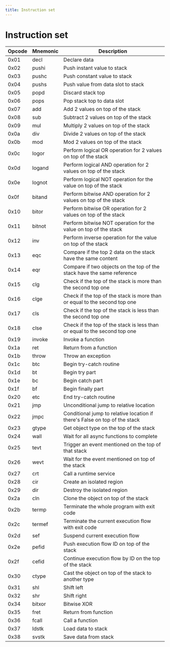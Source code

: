 ```yaml
---
title: Instruction set
---
```


# Instruction set

| Opcode | Mnemonic | Description                                                                |
| ------ | -------- | -------------------------------------------------------------------------- |
| 0x01   | decl     | Declare data                                                               |
| 0x02   | pushi    | Push instant value to stack                                                |
| 0x03   | pushc    | Push constant value to stack                                               |
| 0x04   | pushs    | Push value from data slot to stack                                         |
| 0x05   | popd     | Discard stack top                                                          |
| 0x06   | pops     | Pop stack top to data slot                                                 |
| 0x07   | add      | Add 2 values on top of the stack                                           |
| 0x08   | sub      | Subtract 2 values on top of the stack                                      |
| 0x09   | mul      | Multiply 2 values on top of the stack                                      |
| 0x0a   | div      | Divide 2 values on top of the stack                                        |
| 0x0b   | mod      | Mod 2 values on top of the stack                                           |
| 0x0c   | logor    | Perform logical OR operation for 2 values on top of the stack              |
| 0x0d   | logand   | Perform logical AND operation for 2 values on top of the stack             |
| 0x0e   | lognot   | Perform logical NOT operation for the value on top of the stack            |
| 0x0f   | bitand   | Perform bitwise AND operation for 2 values on top of the stack             |
| 0x10   | bitor    | Perform bitwise OR operation for 2 values on top of the stack              |
| 0x11   | bitnot   | Perform bitwise NOT operation for the value on top of the stack            |
| 0x12   | inv      | Perform inverse operation for the value on top of the stack                |
| 0x13   | eqc      | Compare if the top 2 data on the stack have the same content               |
| 0x14   | eqr      | Compare if two objects on the top of the stack have the same reference     |
| 0x15   | clg      | Check if the top of the stack is more than the second top one              |
| 0x16   | clge     | Check if the top of the stack is more than or equal to the second top one  |
| 0x17   | cls      | Check if the top of the stack is less than the second top one              |
| 0x18   | clse     | Check if the top of the stack is less than or equal to the second top one  |
| 0x19   | invoke   | Invoke a function                                                          |
| 0x1a   | ret      | Return from a function                                                     |
| 0x1b   | throw    | Throw an exception                                                         |
| 0x1c   | btc      | Begin try-catch routine                                                    |
| 0x1d   | bt       | Begin try part                                                             |
| 0x1e   | bc       | Begin catch part                                                           |
| 0x1f   | bf       | Begin finally part                                                         |
| 0x20   | etc      | End try-catch routine                                                      |
| 0x21   | jmp      | Unconditional jump to relative location                                    |
| 0x22   | jmpc     | Conditional jump to relative location if there's False on top of the stack |
| 0x23   | gtype    | Get object type on the top of the stack                                    |
| 0x24   | wall     | Wait for all async functions to complete                                   |
| 0x25   | tevt     | Trigger an event mentioned on the top of that stack                        |
| 0x26   | wevt     | Wait for the event mentioned on top of the stack                           |
| 0x27   | crt      | Call a runtime service                                                     |
| 0x28   | cir      | Create an isolated region                                                  |
| 0x29   | dir      | Destroy the isolated region                                                |
| 0x2a   | cln      | Clone the object on top of the stack                                       |
| 0x2b   | termp    | Terminate the whole program with exit code                                 |
| 0x2c   | termef   | Terminate the current execution flow with exit code                        |
| 0x2d   | sef      | Suspend current execution flow                                             |
| 0x2e   | pefid    | Push execution flow ID on top of the stack                                 |
| 0x2f   | cefid    | Continue execution flow by ID on the top of the stack                      |
| 0x30   | ctype    | Cast the object on top of the stack to another type                        |
| 0x31   | shl      | Shift left                                                                 |
| 0x32   | shr      | Shift right                                                                |
| 0x34   | bitxor   | Bitwise XOR                                                                |
| 0x35   | fret     | Return from function                                                       |
| 0x36   | fcall    | Call a function                                                            |
| 0x37   | ldstk    | Load data to stack                                                         |
| 0x38   | svstk    | Save data from stack                                                       |
